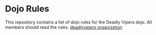 Dojo Rules
==========

This repository contains a list of dojo rules for the Deadly Vipers dojo.
All members should read the rules.
[deadlyvipers organization](https://github.com/deadlyvipers)


